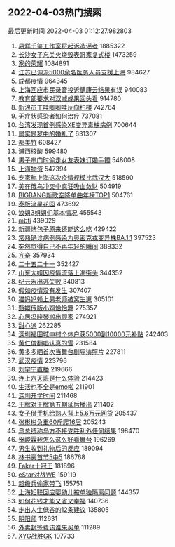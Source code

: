 ## 2022-04-03热门搜索 
最后更新时间 2022-04-03 01:12:27.982803 
1. [易烊千玺工作室将起诉造谣者](https://s.weibo.com/weibo?q=%23%E6%98%93%E7%83%8A%E5%8D%83%E7%8E%BA%E5%B7%A5%E4%BD%9C%E5%AE%A4%E5%B0%86%E8%B5%B7%E8%AF%89%E9%80%A0%E8%B0%A3%E8%80%85%23&Refer=top) 1885322
1. [长沙女子忘关火烧毁表哥家复式楼](https://s.weibo.com/weibo?q=%23%E9%95%BF%E6%B2%99%E5%A5%B3%E5%AD%90%E5%BF%98%E5%85%B3%E7%81%AB%E7%83%A7%E6%AF%81%E8%A1%A8%E5%93%A5%E5%AE%B6%E5%A4%8D%E5%BC%8F%E6%A5%BC%23&Refer=top) 1473259
1. [家的荣耀](https://s.weibo.com/weibo?q=%23%E5%AE%B6%E7%9A%84%E8%8D%A3%E8%80%80%23&Refer=top) 1084891
1. [江苏已调派5000余名医务人员支援上海](https://s.weibo.com/weibo?q=%23%E6%B1%9F%E8%8B%8F%E5%B7%B2%E8%B0%83%E6%B4%BE5000%E4%BD%99%E5%90%8D%E5%8C%BB%E5%8A%A1%E4%BA%BA%E5%91%98%E6%94%AF%E6%8F%B4%E4%B8%8A%E6%B5%B7%23&Refer=top) 984627
1. [成都疫情](https://s.weibo.com/weibo?q=%E6%88%90%E9%83%BD%E7%96%AB%E6%83%85&Refer=top) 964345
1. [上海回应市民录音投诉健康云结果有误](https://s.weibo.com/weibo?q=%23%E4%B8%8A%E6%B5%B7%E5%9B%9E%E5%BA%94%E5%B8%82%E6%B0%91%E5%BD%95%E9%9F%B3%E6%8A%95%E8%AF%89%E5%81%A5%E5%BA%B7%E4%BA%91%E7%BB%93%E6%9E%9C%E6%9C%89%E8%AF%AF%23&Refer=top) 940083
1. [教育部要求对双减成果回头看](https://s.weibo.com/weibo?q=%23%E6%95%99%E8%82%B2%E9%83%A8%E8%A6%81%E6%B1%82%E5%AF%B9%E5%8F%8C%E5%87%8F%E6%88%90%E6%9E%9C%E5%9B%9E%E5%A4%B4%E7%9C%8B%23&Refer=top) 914780
1. [新浪员工哇唧唧哇反向扫楼](https://s.weibo.com/weibo?q=%23%E6%96%B0%E6%B5%AA%E5%91%98%E5%B7%A5%E5%93%87%E5%94%A7%E5%94%A7%E5%93%87%E5%8F%8D%E5%90%91%E6%89%AB%E6%A5%BC%23&Refer=top) 742764
1. [无症状感染者如何治疗](https://s.weibo.com/weibo?q=%23%E6%97%A0%E7%97%87%E7%8A%B6%E6%84%9F%E6%9F%93%E8%80%85%E5%A6%82%E4%BD%95%E6%B2%BB%E7%96%97%23&Refer=top) 737081
1. [台湾发现首例感染XE变异毒株病例](https://s.weibo.com/weibo?q=%E5%8F%B0%E6%B9%BE%E5%8F%91%E7%8E%B0%E9%A6%96%E4%BE%8B%E6%84%9F%E6%9F%93XE%E5%8F%98%E5%BC%82%E6%AF%92%E6%A0%AA%E7%97%85%E4%BE%8B&Refer=top) 700644
1. [属实是梦中的婚礼了](https://s.weibo.com/weibo?q=%23%E5%B1%9E%E5%AE%9E%E6%98%AF%E6%A2%A6%E4%B8%AD%E7%9A%84%E5%A9%9A%E7%A4%BC%E4%BA%86%23&Refer=top) 631307
1. [都美竹](https://s.weibo.com/weibo?q=%E9%83%BD%E7%BE%8E%E7%AB%B9&Refer=top) 608427
1. [浦西核酸](https://s.weibo.com/weibo?q=%E6%B5%A6%E8%A5%BF%E6%A0%B8%E9%85%B8&Refer=top) 599480
1. [男子串门时偷走女友表妹订婚手镯](https://s.weibo.com/weibo?q=%23%E7%94%B7%E5%AD%90%E4%B8%B2%E9%97%A8%E6%97%B6%E5%81%B7%E8%B5%B0%E5%A5%B3%E5%8F%8B%E8%A1%A8%E5%A6%B9%E8%AE%A2%E5%A9%9A%E6%89%8B%E9%95%AF%23&Refer=top) 548008
1. [上海物资](https://s.weibo.com/weibo?q=%E4%B8%8A%E6%B5%B7%E7%89%A9%E8%B5%84&Refer=top) 547394
1. [专家称上海这次疫情规模比武汉大](https://s.weibo.com/weibo?q=%23%E4%B8%93%E5%AE%B6%E7%A7%B0%E4%B8%8A%E6%B5%B7%E8%BF%99%E6%AC%A1%E7%96%AB%E6%83%85%E8%A7%84%E6%A8%A1%E6%AF%94%E6%AD%A6%E6%B1%89%E5%A4%A7%23&Refer=top) 518590
1. [美在俄乌冲突中疯狂吸血敛财](https://s.weibo.com/weibo?q=%23%E7%BE%8E%E5%9C%A8%E4%BF%84%E4%B9%8C%E5%86%B2%E7%AA%81%E4%B8%AD%E7%96%AF%E7%8B%82%E5%90%B8%E8%A1%80%E6%95%9B%E8%B4%A2%23&Refer=top) 504919
1. [BIGBANG新歌空降单曲年榜TOP1](https://s.weibo.com/weibo?q=%23BIGBANG%E6%96%B0%E6%AD%8C%E7%A9%BA%E9%99%8D%E5%8D%95%E6%9B%B2%E5%B9%B4%E6%A6%9CTOP1%23&Refer=top) 504761
1. [泰版流星花园](https://s.weibo.com/weibo?q=%E6%B3%B0%E7%89%88%E6%B5%81%E6%98%9F%E8%8A%B1%E5%9B%AD&Refer=top) 473692
1. [浪姐3姐姐们基本情况](https://s.weibo.com/weibo?q=%23%E6%B5%AA%E5%A7%903%E5%A7%90%E5%A7%90%E4%BB%AC%E5%9F%BA%E6%9C%AC%E6%83%85%E5%86%B5%23&Refer=top) 455543
1. [mbti](https://s.weibo.com/weibo?q=%23mbti%23&Refer=top) 439029
1. [新疆烤包子原来还能这么吃](https://s.weibo.com/weibo?q=%23%E6%96%B0%E7%96%86%E7%83%A4%E5%8C%85%E5%AD%90%E5%8E%9F%E6%9D%A5%E8%BF%98%E8%83%BD%E8%BF%99%E4%B9%88%E5%90%83%23&Refer=top) 429422
1. [常熟确诊病例感染为奥密克戎变异株BA.1.1](https://s.weibo.com/weibo?q=%23%E5%B8%B8%E7%86%9F%E7%A1%AE%E8%AF%8A%E7%97%85%E4%BE%8B%E6%84%9F%E6%9F%93%E4%B8%BA%E5%A5%A5%E5%AF%86%E5%85%8B%E6%88%8E%E5%8F%98%E5%BC%82%E6%A0%AABA.1.1%23&Refer=top) 397523
1. [突然觉得自己不再年轻的瞬间](https://s.weibo.com/weibo?q=%23%E7%AA%81%E7%84%B6%E8%A7%89%E5%BE%97%E8%87%AA%E5%B7%B1%E4%B8%8D%E5%86%8D%E5%B9%B4%E8%BD%BB%E7%9A%84%E7%9E%AC%E9%97%B4%23&Refer=top) 389332
1. [亢奋](https://s.weibo.com/weibo?q=%23%E4%BA%A2%E5%A5%8B%23&Refer=top) 357934
1. [二十五二十一](https://s.weibo.com/weibo?q=%23%E4%BA%8C%E5%8D%81%E4%BA%94%E4%BA%8C%E5%8D%81%E4%B8%80%23&Refer=top) 352427
1. [山东大姐因疫情流落上海街头](https://s.weibo.com/weibo?q=%E5%B1%B1%E4%B8%9C%E5%A4%A7%E5%A7%90%E5%9B%A0%E7%96%AB%E6%83%85%E6%B5%81%E8%90%BD%E4%B8%8A%E6%B5%B7%E8%A1%97%E5%A4%B4&Refer=top) 344352
1. [纪云禾出逃失败](https://s.weibo.com/weibo?q=%23%E7%BA%AA%E4%BA%91%E7%A6%BE%E5%87%BA%E9%80%83%E5%A4%B1%E8%B4%A5%23&Refer=top) 340813
1. [假如疫情没有发生](https://s.weibo.com/weibo?q=%23%E5%81%87%E5%A6%82%E7%96%AB%E6%83%85%E6%B2%A1%E6%9C%89%E5%8F%91%E7%94%9F%23&Refer=top) 307407
1. [猫妈妈赖上男老师被窝生崽](https://s.weibo.com/weibo?q=%E7%8C%AB%E5%A6%88%E5%A6%88%E8%B5%96%E4%B8%8A%E7%94%B7%E8%80%81%E5%B8%88%E8%A2%AB%E7%AA%9D%E7%94%9F%E5%B4%BD&Refer=top) 305101
1. [甄嬛传版小鸡恰恰舞](https://s.weibo.com/weibo?q=%23%E7%94%84%E5%AC%9B%E4%BC%A0%E7%89%88%E5%B0%8F%E9%B8%A1%E6%81%B0%E6%81%B0%E8%88%9E%23&Refer=top) 275357
1. [心居冯晓琴搬出顾家](https://s.weibo.com/weibo?q=%23%E5%BF%83%E5%B1%85%E5%86%AF%E6%99%93%E7%90%B4%E6%90%AC%E5%87%BA%E9%A1%BE%E5%AE%B6%23&Refer=top) 274921
1. [甜心派](https://s.weibo.com/weibo?q=%E7%94%9C%E5%BF%83%E6%B4%BE&Refer=top) 262285
1. [深圳福田城中村个体户获5000到10000元补贴](https://s.weibo.com/weibo?q=%23%E6%B7%B1%E5%9C%B3%E7%A6%8F%E7%94%B0%E5%9F%8E%E4%B8%AD%E6%9D%91%E4%B8%AA%E4%BD%93%E6%88%B7%E8%8E%B75000%E5%88%B010000%E5%85%83%E8%A1%A5%E8%B4%B4%23&Refer=top) 242403
1. [黄仁俊翻唱认真的雪](https://s.weibo.com/weibo?q=%23%E9%BB%84%E4%BB%81%E4%BF%8A%E7%BF%BB%E5%94%B1%E8%AE%A4%E7%9C%9F%E7%9A%84%E9%9B%AA%23&Refer=top) 231584
1. [黄多多晒首次当舞台剧导演照片](https://s.weibo.com/weibo?q=%23%E9%BB%84%E5%A4%9A%E5%A4%9A%E6%99%92%E9%A6%96%E6%AC%A1%E5%BD%93%E8%88%9E%E5%8F%B0%E5%89%A7%E5%AF%BC%E6%BC%94%E7%85%A7%E7%89%87%23&Refer=top) 227811
1. [武汉疫情](https://s.weibo.com/weibo?q=%23%E6%AD%A6%E6%B1%89%E7%96%AB%E6%83%85%23&Refer=top) 223796
1. [刘宇宁直播](https://s.weibo.com/weibo?q=%23%E5%88%98%E5%AE%87%E5%AE%81%E7%9B%B4%E6%92%AD%23&Refer=top) 219666
1. [连上六天班是什么体验](https://s.weibo.com/weibo?q=%23%E8%BF%9E%E4%B8%8A%E5%85%AD%E5%A4%A9%E7%8F%AD%E6%98%AF%E4%BB%80%E4%B9%88%E4%BD%93%E9%AA%8C%23&Refer=top) 214423
1. [生活也不全是emo啦](https://s.weibo.com/weibo?q=%23%E7%94%9F%E6%B4%BB%E4%B9%9F%E4%B8%8D%E5%85%A8%E6%98%AFemo%E5%95%A6%23&Refer=top) 211901
1. [深圳开学时间](https://s.weibo.com/weibo?q=%E6%B7%B1%E5%9C%B3%E5%BC%80%E5%AD%A6%E6%97%B6%E9%97%B4&Refer=top) 211468
1. [王牌对王牌第五期延后播出](https://s.weibo.com/weibo?q=%23%E7%8E%8B%E7%89%8C%E5%AF%B9%E7%8E%8B%E7%89%8C%E7%AC%AC%E4%BA%94%E6%9C%9F%E5%BB%B6%E5%90%8E%E6%92%AD%E5%87%BA%23&Refer=top) 211402
1. [女子借手机给熟人背上5.6万元网贷](https://s.weibo.com/weibo?q=%23%E5%A5%B3%E5%AD%90%E5%80%9F%E6%89%8B%E6%9C%BA%E7%BB%99%E7%86%9F%E4%BA%BA%E8%83%8C%E4%B8%8A5.6%E4%B8%87%E5%85%83%E7%BD%91%E8%B4%B7%23&Refer=top) 205437
1. [张彬彬负重60斤爬16层](https://s.weibo.com/weibo?q=%23%E5%BC%A0%E5%BD%AC%E5%BD%AC%E8%B4%9F%E9%87%8D60%E6%96%A4%E7%88%AC16%E5%B1%82%23&Refer=top) 205243
1. [乌总统称乌方不接受胜利外任何结果](https://s.weibo.com/weibo?q=%23%E4%B9%8C%E6%80%BB%E7%BB%9F%E7%A7%B0%E4%B9%8C%E6%96%B9%E4%B8%8D%E6%8E%A5%E5%8F%97%E8%83%9C%E5%88%A9%E5%A4%96%E4%BB%BB%E4%BD%95%E7%BB%93%E6%9E%9C%23&Refer=top) 198470
1. [贺峻霖我怎么这么好看舞台](https://s.weibo.com/weibo?q=%23%E8%B4%BA%E5%B3%BB%E9%9C%96%E6%88%91%E6%80%8E%E4%B9%88%E8%BF%99%E4%B9%88%E5%A5%BD%E7%9C%8B%E8%88%9E%E5%8F%B0%23&Refer=top) 196269
1. [男生收到礼物后的反应](https://s.weibo.com/weibo?q=%23%E7%94%B7%E7%94%9F%E6%94%B6%E5%88%B0%E7%A4%BC%E7%89%A9%E5%90%8E%E7%9A%84%E5%8F%8D%E5%BA%94%23&Refer=top) 189094
1. [林书豪首节5中5](https://s.weibo.com/weibo?q=%23%E6%9E%97%E4%B9%A6%E8%B1%AA%E9%A6%96%E8%8A%825%E4%B8%AD5%23&Refer=top) 186768
1. [Faker十冠王](https://s.weibo.com/weibo?q=%23Faker%E5%8D%81%E5%86%A0%E7%8E%8B%23&Refer=top) 181896
1. [eStar对战WE](https://s.weibo.com/weibo?q=%23eStar%E5%AF%B9%E6%88%98WE%23&Refer=top) 159119
1. [超级兵偷家带飞](https://s.weibo.com/weibo?q=%23%E8%B6%85%E7%BA%A7%E5%85%B5%E5%81%B7%E5%AE%B6%E5%B8%A6%E9%A3%9E%23&Refer=top) 155751
1. [上海妇联回应婴幼儿被单独隔离问题](https://s.weibo.com/weibo?q=%23%E4%B8%8A%E6%B5%B7%E5%A6%87%E8%81%94%E5%9B%9E%E5%BA%94%E5%A9%B4%E5%B9%BC%E5%84%BF%E8%A2%AB%E5%8D%95%E7%8B%AC%E9%9A%94%E7%A6%BB%E9%97%AE%E9%A2%98%23&Refer=top) 144357
1. [如何花钱才能又省又幸福](https://s.weibo.com/weibo?q=%23%E5%A6%82%E4%BD%95%E8%8A%B1%E9%92%B1%E6%89%8D%E8%83%BD%E5%8F%88%E7%9C%81%E5%8F%88%E5%B9%B8%E7%A6%8F%23&Refer=top) 140736
1. [走出人生低谷的12条建议](https://s.weibo.com/weibo?q=%23%E8%B5%B0%E5%87%BA%E4%BA%BA%E7%94%9F%E4%BD%8E%E8%B0%B7%E7%9A%8412%E6%9D%A1%E5%BB%BA%E8%AE%AE%23&Refer=top) 135805
1. [阴阳师](https://s.weibo.com/weibo?q=%E9%98%B4%E9%98%B3%E5%B8%88&Refer=top) 112631
1. [外卖封签费该谁来买单](https://s.weibo.com/weibo?q=%23%E5%A4%96%E5%8D%96%E5%B0%81%E7%AD%BE%E8%B4%B9%E8%AF%A5%E8%B0%81%E6%9D%A5%E4%B9%B0%E5%8D%95%23&Refer=top) 111289
1. [XYG战胜GK](https://s.weibo.com/weibo?q=%23XYG%E6%88%98%E8%83%9CGK%23&Refer=top) 107733
